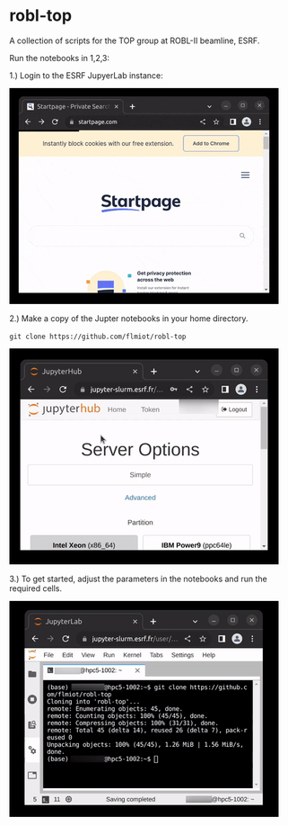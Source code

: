 # robl-top
A collection of scripts for the TOP group at ROBL-II beamline, ESRF.

Run the notebooks in 1,2,3:

1.) Login to the ESRF JupyerLab instance:

![image info](./doc/gifs/login.gif)

2.) Make a copy of the Jupter notebooks in your home directory.

``git clone https://github.com/flmiot/robl-top``

![image info](./doc/gifs/clone.gif)

3.) To get started, adjust the parameters in the notebooks and run the required cells.

![image info](./doc/gifs/herfd.gif)
